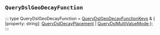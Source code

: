 ## `QueryDslGeoDecayFunction`
:::
type QueryDslGeoDecayFunction = [QueryDslGeoDecayFunctionKeys](./QueryDslGeoDecayFunctionKeys.md) & { [property: string]: [QueryDslDecayPlacement](./QueryDslDecayPlacement.md) | [QueryDslMultiValueMode](./QueryDslMultiValueMode.md);};
:::
